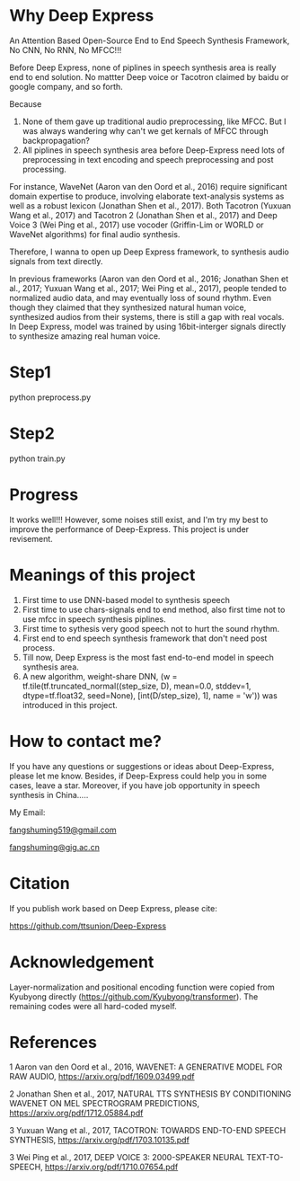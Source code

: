 # Why Deep Express
An Attention Based Open-Source End to End Speech Synthesis Framework, No CNN, No RNN, No MFCC!!!

Before Deep Express, none of piplines in speech synthesis area is really end to end solution. No mattter Deep voice or Tacotron claimed by baidu or google company, and so forth.                                                                                                                      

Because

1. None of them gave up traditional audio preprocessing, like MFCC. But I was always wandering why can't we get kernals of MFCC through backpropagation?                                   
2. All piplines in speech synthesis area before Deep-Express need lots of preprocessing in text encoding and speech preprocessing and post processing.

For instance, WaveNet (Aaron van den Oord et al., 2016) require significant domain expertise to produce, involving elaborate text-analysis systems as well as a robust lexicon (Jonathan Shen et al., 2017). Both Tacotron (Yuxuan Wang et al., 2017) and Tacotron 2 (Jonathan Shen et al., 2017) and Deep Voice 3 (Wei Ping et al., 2017) use vocoder (Griffin-Lim or WORLD or WaveNet algorithms) for final audio synthesis. 

Therefore, I wanna to open up Deep Express framework, to synthesis audio signals from text directly.  

In previous frameworks (Aaron van den Oord et al., 2016; Jonathan Shen et al., 2017; Yuxuan Wang et al., 2017; Wei Ping et al., 2017), people tended to normalized audio data, and may eventually loss of sound rhythm. Even though they claimed that they synthesized natural human voice, synthesized audios from their systems, there is still a gap with real vocals. In Deep Express, model was trained by using 16bit-interger signals directly to synthesize amazing real human voice.

# Step1
python preprocess.py

# Step2
python train.py

# Progress
It works well!!! However, some noises still exist, and I'm try my best to improve the performance of Deep-Express. This project is under revisement.

# Meanings of this project
1. First time to use DNN-based model to synthesis speech
2. First time to use chars-signals end to end method, also first time not to use mfcc in speech synthesis piplines.
3. First time to sythesis very good speech not to hurt the sound rhythm.
4. First end to end speech synthesis framework that don't need post process.
5. Till now, Deep Express is the most fast end-to-end model in speech synthesis area.
6. A new algorithm, weight-share DNN, (w = tf.tile(tf.truncated_normal((step_size, D), mean=0.0, stddev=1, dtype=tf.float32, seed=None), [int(D/step_size), 1], name = 'w')) was introduced in this project. 

# How to contact me?
If you have any questions or suggestions or ideas about Deep-Express, please let me know. Besides, if Deep-Express could help you in some cases, leave a star. Moreover, if you have job opportunity in speech synthesis in China.....

My Email:

fangshuming519@gmail.com

fangshuming@gig.ac.cn

# Citation
If you publish work based on Deep Express, please cite:

https://github.com/ttsunion/Deep-Express

# Acknowledgement
Layer-normalization and positional encoding function were copied from Kyubyong directly (https://github.com/Kyubyong/transformer). The remaining codes were all hard-coded myself.

# References
1 Aaron van den Oord et al., 2016, WAVENET: A GENERATIVE MODEL FOR RAW AUDIO, https://arxiv.org/pdf/1609.03499.pdf

2 Jonathan Shen et al., 2017, NATURAL TTS SYNTHESIS BY CONDITIONING WAVENET ON MEL SPECTROGRAM
PREDICTIONS, https://arxiv.org/pdf/1712.05884.pdf

3 Yuxuan Wang et al., 2017, TACOTRON: TOWARDS END-TO-END SPEECH SYNTHESIS, https://arxiv.org/pdf/1703.10135.pdf

3 Wei Ping et al., 2017, DEEP VOICE 3: 2000-SPEAKER NEURAL TEXT-TO-SPEECH, https://arxiv.org/pdf/1710.07654.pdf
